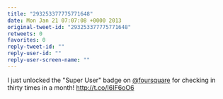 ```yaml
---
title: "293253377775771648"
date: Mon Jan 21 07:07:08 +0000 2013
original-tweet-id: "293253377775771648"
retweets: 0
favorites: 0
reply-tweet-id: ""
reply-user-id: ""
reply-user-screen-name: ""
---
```

I just unlocked the "Super User" badge on <a href="https://twitter.com/foursquare">@foursquare</a> for checking in thirty times in a month! http://t.co/I6IF6oO6
